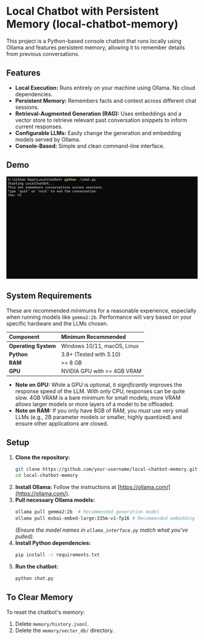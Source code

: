 # Local Chatbot with Persistent Memory (local-chatbot-memory)

This project is a Python-based console chatbot that runs locally using Ollama and features persistent memory, allowing it to remember details from previous conversations.

## Features

*   **Local Execution:** Runs entirely on your machine using Ollama. No cloud dependencies.
*   **Persistent Memory:** Remembers facts and context across different chat sessions.
*   **Retrieval-Augmented Generation (RAG):** Uses embeddings and a vector store to retrieve relevant past conversation snippets to inform current responses.
*   **Configurable LLMs:** Easily change the generation and embedding models served by Ollama.
*   **Console-Based:** Simple and clean command-line interface.

## Demo

![Chatbot Demo](assets/demo.gif)

## System Requirements

These are recommended minimums for a reasonable experience, especially when running models like `gemma2:2b`. Performance will vary based on your specific hardware and the LLMs chosen.

| Component         | Minimum Recommended                                                                                                                                                      |
| :---------------- | :------------------- 
| **Operating System** | Windows 10/11, macOS, Linux                        |                                                
| **Python**        | 3.8+ (Tested with 3.10)                            |                                                                                                      |
| **RAM**           | >= 8 GB                                               
| **GPU**| NVIDIA GPU with >= 4GB VRAM                        |


*   **Note on GPU:** While a GPU is optional, it *significantly* improves the response speed of the LLM. With only CPU, responses can be quite slow. 4GB VRAM is a bare minimum for small models; more VRAM allows larger models or more layers of a model to be offloaded.
*   **Note on RAM:** If you only have 8GB of RAM, you *must* use very small LLMs (e.g., 2B parameter models or smaller, highly quantized) and ensure other applications are closed.

## Setup

1.  **Clone the repository:**
    ```bash
    git clone https://github.com/your-username/local-chatbot-memory.git
    cd local-chatbot-memory
    ```
2.  **Install Ollama:** Follow the instructions at [https://ollama.com/](https://ollama.com/).
3.  **Pull necessary Ollama models:**
    ```bash
    ollama pull gemma2:2b  # Recommended generation model
    ollama pull mxbai-embed-large:335m-v1-fp16 # Recommended embedding model
    ```
    *(Ensure the model names in `ollama_interface.py` match what you've pulled).*
4.  **Install Python dependencies:**
    ```bash
    pip install -r requirements.txt
    ```
5.  **Run the chatbot:**
    ```bash
    python chat.py
    ```
    
## To Clear Memory

To reset the chatbot's memory:
1.  Delete `memory/history.jsonl`.
2.  Delete the `memory/vector_db/` directory.
